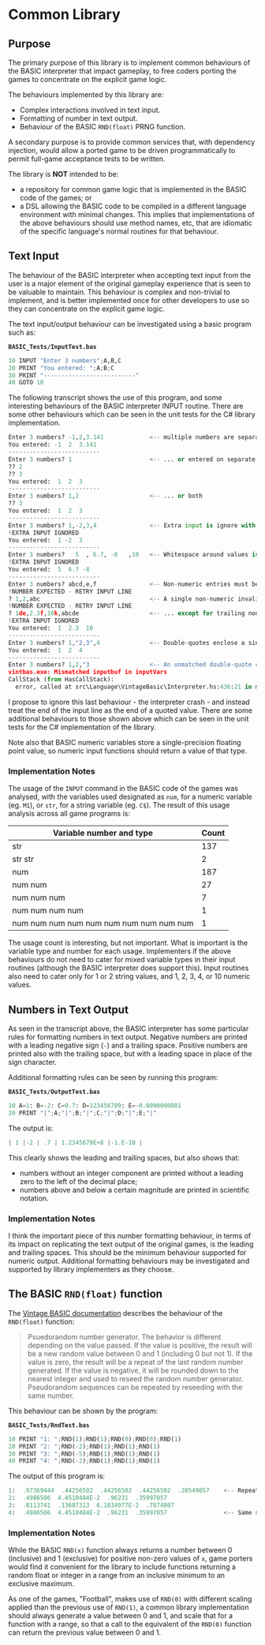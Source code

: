 # Common Library

## Purpose

The primary purpose of this library is to implement common behaviours of the BASIC interpreter that impact gameplay, to
free coders porting the games to concentrate on the explicit game logic.

The behaviours implemented by this library are:

* Complex interactions involved in text input.
* Formatting of number in text output.
* Behaviour of the BASIC `RND(float)` PRNG function.

A secondary purpose is to provide common services that, with dependency injection, would allow a ported game to be
driven programmatically to permit full-game acceptance tests to be written.

The library is **NOT** intended to be:

* a repository for common game logic that is implemented in the BASIC code of the games; or
* a DSL allowing the BASIC code to be compiled in a different language environment with minimal changes. This implies
  that implementations of the above behaviours should use method names, etc, that are idiomatic of the specific
  language's normal routines for that behaviour.

## Text Input

The behaviour of the BASIC interpreter when accepting text input from the user is a major element of the original
gameplay experience that is seen to be valuable to maintain. This behaviour is complex and non-trivial to implement, and
is better implemented once for other developers to use so they can concentrate on the explicit game logic.

The text input/output behaviour can be investigated using a basic program such as:

**`BASIC_Tests/InputTest.bas`**

```py
10 INPUT "Enter 3 numbers";A,B,C
20 PRINT "You entered: ";A;B;C
30 PRINT "--------------------------"
40 GOTO 10
```

The following transcript shows the use of this program, and some interesting behaviours of the BASIC interpreter INPUT
routine. There are some other behaviours which can be seen in the unit tests for the C# library implementation.

```py
Enter 3 numbers? -1,2,3.141             <-- multiple numbers are separated by commas
You entered: -1  2  3.141
--------------------------
Enter 3 numbers? 1                      <-- ... or entered on separate lines
?? 2
?? 3
You entered:  1  2  3
--------------------------
Enter 3 numbers? 1,2                    <-- ... or both
?? 3
You entered:  1  2  3
--------------------------
Enter 3 numbers? 1,-2,3,4               <-- Extra input is ignore with a warning
!EXTRA INPUT IGNORED
You entered:  1 -2  3
--------------------------
Enter 3 numbers?   5  , 6.7, -8   ,10   <-- Whitespace around values is ignored
!EXTRA INPUT IGNORED
You entered:  5  6.7 -8
--------------------------
Enter 3 numbers? abcd,e,f               <-- Non-numeric entries must be retried
!NUMBER EXPECTED - RETRY INPUT LINE
? 1,2,abc                               <-- A single non-numeric invalidates the whole line
!NUMBER EXPECTED - RETRY INPUT LINE
? 1de,2.3f,10k,abcde                    <-- ... except for trailing non-digit chars  and extra input
!EXTRA INPUT IGNORED
You entered:  1  2.3  10
--------------------------
Enter 3 numbers? 1,"2,3",4              <-- Double-quotes enclose a single parsed value
You entered:  1  2  4
--------------------------
Enter 3 numbers? 1,2,"3                 <-- An unmatched double-quote crashes the interpreter
vintbas.exe: Mismatched inputbuf in inputVars
CallStack (from HasCallStack):
  error, called at src\Language\VintageBasic\Interpreter.hs:436:21 in main:Language.VintageBasic.Interpreter
```

I propose to ignore this last behaviour - the interpreter crash - and instead treat the end of the input line as the end
of a quoted value.  There are some additional behaviours to those shown above which can be seen in the unit tests for
the C# implementation of the library.

Note also that BASIC numeric variables store a single-precision floating point value, so numeric input functions should
return a value of that type.

### Implementation Notes

The usage of the `INPUT` command in the BASIC code of the games was analysed, with the variables used designated as
`num`, for a numeric variable (eg. `M1`), or `str`, for a string variable (eg. `C$`). The result of this usage analysis
across all game programs is:

Variable number and type|Count
---|---
str|137
str  str|2
num|187
num  num|27
num  num  num|7
num  num  num  num|1
num  num  num  num  num  num  num  num  num  num|1

The usage count is interesting, but not important. What is important is the variable type and number for each usage.
Implementers if the above behaviours do not need to cater for mixed variable types in their input routines (although the
BASIC interpreter does support this). Input routines also need to cater only for 1 or 2 string values, and 1, 2, 3, 4,
or 10 numeric values.

## Numbers in Text Output

As seen in the transcript above, the BASIC interpreter has some particular rules for formatting numbers in text output.
Negative numbers are printed with a leading negative sign (`-`) and a trailing space. Positive numbers are printed also
with the trailing space, but with a leading space in place of the sign character.

Additional formatting rules can be seen by running this program:

**`BASIC_Tests/OutputTest.bas`**

```py
10 A=1: B=-2: C=0.7: D=123456789: E=-0.0000000001
20 PRINT "|";A;"|";B;"|";C;"|";D;"|";E;"|"
```

The output is:

```py
| 1 |-2 | .7 | 1.2345679E+8 |-1.E-10 |
```

This clearly shows the leading and trailing spaces, but also shows that:

* numbers without an integer component are printed without a leading zero to the left of the decimal place;
* numbers above and below a certain magnitude are printed in scientific notation.

<!-- markdownlint-disable MD024 -->
### Implementation Notes
<!-- markdownlint-enable MD024 -->

I think the important piece of this number formatting behaviour, in terms of its impact on replicating the text output
of the original games, is the leading and trailing spaces. This should be the minimum behaviour supported for numeric
output. Additional formatting behaviours may be investigated and supported by library implementers as they choose.

## The BASIC `RND(float)` function

The [Vintage BASIC documentation](http://vintage-basic.net/downloads/Vintage_BASIC_Users_Guide.html) describes the
behaviour of the `RND(float)` function:

> Psuedorandom number generator. The behavior is different depending on the value passed. If the value is positive, the
> result will be a new random value between 0 and 1 (including 0 but not 1). If the value is zero, the result will be a
> repeat of the last random number generated. If the value is negative, it will be rounded down to the nearest integer
> and used to reseed the random number generator. Pseudorandom sequences can be repeated by reseeding with the same
> number.

This behaviour can be shown by the program:

**`BASIC_Tests/RndTest.bas`**

```py
10 PRINT "1: ";RND(1);RND(1);RND(0);RND(0);RND(1)
20 PRINT "2: ";RND(-2);RND(1);RND(1);RND(1)
30 PRINT "3: ";RND(-5);RND(1);RND(1);RND(1)
40 PRINT "4: ";RND(-2);RND(1);RND(1);RND(1)
```

The output of this program is:

```py
1:  .97369444  .44256502  .44256502  .44256502  .28549057    <-- Repeated values due to RND(0)
2:  .4986506  4.4510484E-2  .96231  .35997057
3:  .8113741  .13687313  6.1034977E-2  .7874807
4:  .4986506  4.4510484E-2  .96231  .35997057                <-- Same sequence as line 2 due to same seed
```

<!-- markdownlint-disable MD024 -->
### Implementation Notes
<!-- markdownlint-enable MD024 -->

While the BASIC `RND(x)` function always returns a number between 0 (inclusive) and 1 (exclusive) for positive non-zero
values of `x`, game porters would find it convenient for the library to include functions returning a random float or
integer in a range from an inclusive minimum to an exclusive maximum.

As one of the games, "Football", makes use of `RND(0)` with different scaling applied than the previous use of `RND(1)`,
a common library implementation should always generate a value between 0 and 1, and scale that for a function with a
range, so that a call to the equivalent of the `RND(0)` function can return the previous value between 0 and 1.
